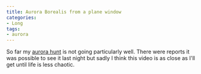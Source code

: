 ```yaml
---
title: Aurora Borealis from a plane window
categories:
- Long
tags:
- aurora
---
```


 
So far my 
[aurora hunt](/blog/2013/see-the-northern-lights) is not going particularly well. There were reports it was possible to see it last night but sadly I think this video is as close as I'll get until life is less chaotic.
